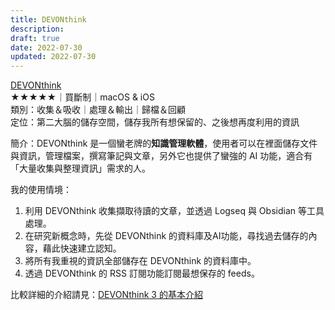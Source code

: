 ```yaml
---
title: DEVONthink
description: 
draft: true
date: 2022-07-30
updated: 2022-07-30
---
```



[DEVONthink](https://www.devontechnologies.com/apps/devonthink)  
★★★★★｜買斷制｜macOS & iOS  
類別：收集＆吸收｜處理＆輸出｜歸檔＆回顧  
定位：第二大腦的儲存空間，儲存我所有想保留的、之後想再度利用的資訊

簡介：DEVONthink 是一個蠻老牌的**知識管理軟體**，使用者可以在裡面儲存文件與資訊，管理檔案，撰寫筆記與文章，另外它也提供了蠻強的 AI 功能，適合有「大量收集與整理資訊」需求的人。

我的使用情境：

1. 利用 DEVONthink 收集擷取待讀的文章，並透過 Logseq 與 Obsidian 等工具處理。
2. 在研究新概念時，先從 DEVONthink 的資料庫及AI功能，尋找過去儲存的內容，藉此快速建立認知。
3. 將所有我重視的資訊全部儲存在 DEVONthink 的資料庫中。
4. 透過 DEVONthink 的 RSS 訂閱功能訂閱最想保存的 feeds。

比較詳細的介紹請見：[DEVONthink 3 的基本介紹](@/blog/devonthink3-introduction.md)